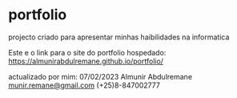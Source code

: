 # portfolio
projecto criado para apresentar minhas haibilidades na informatica

Este e o link para o site do portfolio hospedado:
https://almunirabdulremane.github.io/portfolio/

actualizado por mim: 07/02/2023
Almunir Abdulremane
munir.remane@gmail.com
(+25)8-847002777

